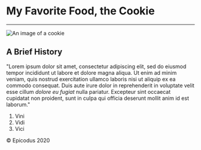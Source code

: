 # My Favorite Food, the Cookie
-----------------------------

![An image of a cookie](http://lorempixel.com/400/200/)

## A Brief History

"Lorem ipsum dolor sit amet, consectetur adipiscing elit, sed do eiusmod tempor incididunt ut labore et dolore magna aliqua. Ut enim ad minim veniam, quis nostrud exercitation ullamco laboris nisi ut aliquip ex ea commodo consequat. Duis aute irure dolor in reprehenderit in voluptate velit esse cillum *dolore eu fugiat* nulla pariatur. Excepteur sint occaecat cupidatat non proident, sunt in culpa qui officia deserunt mollit anim id est laborum."

1. Vini
2. Vidi
3. Vici

&copy; Epicodus 2020